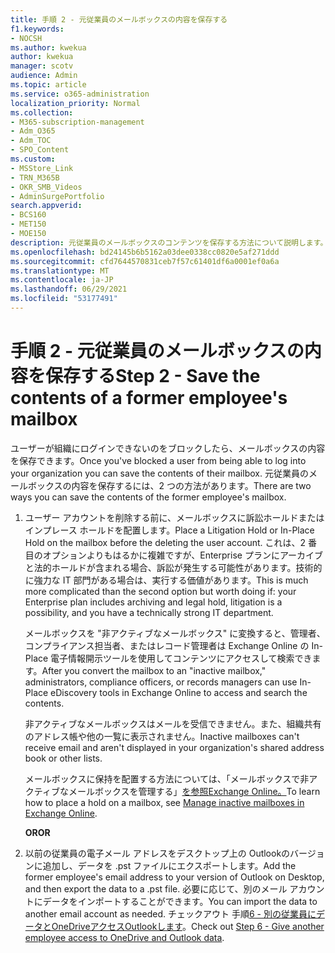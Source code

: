 ```yaml
---
title: 手順 2 - 元従業員のメールボックスの内容を保存する
f1.keywords:
- NOCSH
ms.author: kwekua
author: kwekua
manager: scotv
audience: Admin
ms.topic: article
ms.service: o365-administration
localization_priority: Normal
ms.collection:
- M365-subscription-management
- Adm_O365
- Adm_TOC
- SPO_Content
ms.custom:
- MSStore_Link
- TRN_M365B
- OKR_SMB_Videos
- AdminSurgePortfolio
search.appverid:
- BCS160
- MET150
- MOE150
description: 元従業員のメールボックスのコンテンツを保存する方法について説明します。
ms.openlocfilehash: bd24145b6b5162a03dee0338cc0820e5af271ddd
ms.sourcegitcommit: cfd7644570831ceb7f57c61401df6a0001ef0a6a
ms.translationtype: MT
ms.contentlocale: ja-JP
ms.lasthandoff: 06/29/2021
ms.locfileid: "53177491"
---
```

# <a name="step-2---save-the-contents-of-a-former-employees-mailbox"></a><span data-ttu-id="9ecd3-103">手順 2 - 元従業員のメールボックスの内容を保存する</span><span class="sxs-lookup"><span data-stu-id="9ecd3-103">Step 2 - Save the contents of a former employee's mailbox</span></span>

<span data-ttu-id="9ecd3-104">ユーザーが組織にログインできないのをブロックしたら、メールボックスの内容を保存できます。</span><span class="sxs-lookup"><span data-stu-id="9ecd3-104">Once you've blocked a user from being able to log into your organization you can save the contents of their mailbox.</span></span> <span data-ttu-id="9ecd3-105">元従業員のメールボックスの内容を保存するには、2 つの方法があります。</span><span class="sxs-lookup"><span data-stu-id="9ecd3-105">There are two ways you can save the contents of the former employee's mailbox.</span></span>
  
1. <span data-ttu-id="9ecd3-106">ユーザー アカウントを削除する前に、メールボックスに訴訟ホールドまたはインプレース ホールドを配置します。</span><span class="sxs-lookup"><span data-stu-id="9ecd3-106">Place a Litigation Hold or In-Place Hold on the mailbox before the deleting the user account.</span></span> <span data-ttu-id="9ecd3-107">これは、2 番目のオプションよりもはるかに複雑ですが、Enterprise プランにアーカイブと法的ホールドが含まれる場合、訴訟が発生する可能性があります。技術的に強力な IT 部門がある場合は、実行する価値があります。</span><span class="sxs-lookup"><span data-stu-id="9ecd3-107">This is much more complicated than the second option but worth doing if: your Enterprise plan includes archiving and legal hold, litigation is a possibility, and you have a technically strong IT department.</span></span>

    <span data-ttu-id="9ecd3-108">メールボックスを "非アクティブなメールボックス" に変換すると、管理者、コンプライアンス担当者、またはレコード管理者は Exchange Online の In-Place 電子情報開示ツールを使用してコンテンツにアクセスして検索できます。</span><span class="sxs-lookup"><span data-stu-id="9ecd3-108">After you convert the mailbox to an "inactive mailbox," administrators, compliance officers, or records managers can use In-Place eDiscovery tools in Exchange Online to access and search the contents.</span></span>

    <span data-ttu-id="9ecd3-109">非アクティブなメールボックスはメールを受信できません。また、組織共有のアドレス帳や他の一覧に表示されません。</span><span class="sxs-lookup"><span data-stu-id="9ecd3-109">Inactive mailboxes can't receive email and aren't displayed in your organization's shared address book or other lists.</span></span>

    <span data-ttu-id="9ecd3-110">メールボックスに保持を配置する方法については、「メールボックスで非アクティブなメールボックスを管理する」[を参照Exchange Online。](../../compliance/create-and-manage-inactive-mailboxes.md)</span><span class="sxs-lookup"><span data-stu-id="9ecd3-110">To learn how to place a hold on a mailbox, see [Manage inactive mailboxes in Exchange Online](../../compliance/create-and-manage-inactive-mailboxes.md).</span></span>

    <span data-ttu-id="9ecd3-111">**OR**</span><span class="sxs-lookup"><span data-stu-id="9ecd3-111">**OR**</span></span>

2. <span data-ttu-id="9ecd3-112">以前の従業員の電子メール アドレスをデスクトップ上の Outlookのバージョンに追加し、データを .pst ファイルにエクスポートします。</span><span class="sxs-lookup"><span data-stu-id="9ecd3-112">Add the former employee's email address to your version of Outlook on Desktop, and then export the data to a .pst file.</span></span> <span data-ttu-id="9ecd3-113">必要に応じて、別のメール アカウントにデータをインポートすることができます。</span><span class="sxs-lookup"><span data-stu-id="9ecd3-113">You can import the data to another email account as needed.</span></span> <span data-ttu-id="9ecd3-114">チェックアウト 手順[6 - 別の従業員にデータとOneDriveアクセスOutlookします](remove-former-employee-step-6.md)。</span><span class="sxs-lookup"><span data-stu-id="9ecd3-114">Check out [Step 6 - Give another employee access to OneDrive and Outlook data](remove-former-employee-step-6.md).</span></span>
